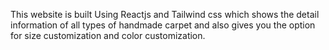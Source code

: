 This website is built Using Reactjs and Tailwind css which shows the detail information of all types of handmade carpet and also gives you the option for size customization and color customization.
